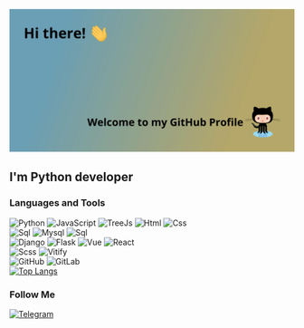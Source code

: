 [![Header](https://github.com/veellimir/veellimir/blob/main/assets/281486b8-097d-4fdb-a4a5-92fc485f920c.png)]()

## I'm Python developer 

### Languages and Tools
![Python](https://img.shields.io/badge/-Python-2f4f4f?style=for-the-badge&logo=python)
![JavaScript](https://img.shields.io/badge/-javascript-c0c0c0?style=for-the-badge&logo=javascript)
![TreeJs](https://img.shields.io/badge/-treejs-df8b08?style=for-the-badge&logo=javascript)
![Html](https://img.shields.io/badge/-html-008b8b?style=for-the-badge&logo=html5)
![Css](https://img.shields.io/badge/-css-57719b?style=for-the-badge&logo=c) <br>
![Sql](https://img.shields.io/badge/-sql-000000?style=for-the-badge&logo=postgresql)
![Mysql](https://img.shields.io/badge/-mysql-000000?style=for-the-badge&logo=mysql)
![Sql](https://img.shields.io/badge/-sqlite-000000?style=for-the-badge&logo=sqlite) <br>
![Django](https://img.shields.io/badge/-django-048280?style=for-the-badge&logo=django)
![Flask](https://img.shields.io/badge/-flask-046f87?style=for-the-badge&logo=flask) 
![Vue](https://img.shields.io/badge/-vue-085e17?style=for-the-badge&logo=v)
![React](https://img.shields.io/badge/-react-04457d?style=for-the-badge&logo=react) <br>
![Scss](https://img.shields.io/badge/-scss-8e0a17?style=for-the-badge&logo=sass)
![Vitify](https://img.shields.io/badge/-vitify-2c553c?style=for-the-badge&logo=v) <br>
![GitHub](https://img.shields.io/badge/-github-1c0c13?style=for-the-badge&logo=github)
![GitLab](https://img.shields.io/badge/-gitlab-1c0c13?style=for-the-badge&logo=gitlab) <br>
[![Top Langs](https://github-readme-stats.vercel.app/api/top-langs/?username=veellimir&layout=donut)](https://github.com/veellimir/github-readme-stats)



### Follow Me
[![Telegram](https://img.shields.io/badge/-telegram-04597c?style=for-the-badge&logo=telegram)](https://t.me/Pa_0tel)

